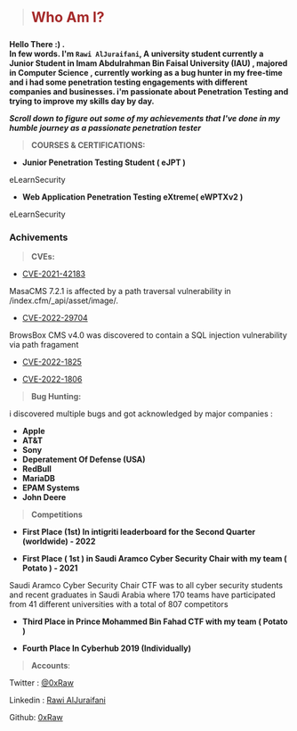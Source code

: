 > **<html><body><b><p style="color:#A52A2A;font-size:25px">Who Am I?</p></b></body></html>**

**Hello There :) .  
In few words. I'm  `Rawi AlJuraifani`, A university student currently a Junior Student in Imam Abdulrahman Bin Faisal University (IAU) , majored in Computer Science , currently working as a bug hunter in my free-time and i had some penetration testing engagements with different companies and businesses. i'm passionate about Penetration Testing and trying to improve my skills day by day.**

***Scroll down to figure out some of my achievements that I've done in my humble journey as a passionate penetration tester***

> **COURSES & CERTIFICATIONS:**

 - **Junior Penetration Testing Student ( eJPT )**

eLearnSecurity

- **Web Application Penetration Testing eXtreme( eWPTXv2 )**

eLearnSecurity


### **Achivements**

> **CVEs:**

- [CVE-2021-42183](https://nvd.nist.gov/vuln/detail/CVE-2021-42183)

MasaCMS 7.2.1 is affected by a path traversal vulnerability in /index.cfm/_api/asset/image/.

- [CVE-2022-29704](https://cve.mitre.org/cgi-bin/cvename.cgi?name=CVE-2022-29704)

BrowsBox CMS v4.0 was discovered to contain a SQL injection vulnerability via path fragament

- [CVE-2022-1825](https://nvd.nist.gov/vuln/detail/CVE-2022-1825)

- [CVE-2022-1806](https://nvd.nist.gov/vuln/detail/CVE-2022-1806)


> **Bug Hunting:**


i discovered multiple bugs and got acknowledged by major companies :

 - **Apple**
 - **AT&T**
 - **Sony**
 - **Deperatement Of Defense (USA)**
 - **RedBull**
 - **MariaDB**
 - **EPAM Systems**
 - **John Deere**

> **Competitions**

- **First Place (1st) In intigriti leaderboard for the Second Quarter (worldwide) - 2022**

- **First Place ( 1st ) in Saudi Aramco Cyber Security Chair  with my team ( Potato ) - 2021**

Saudi Aramco Cyber Security Chair CTF was to all cyber security students and recent graduates in Saudi Arabia where 170 teams have participated from 41 different universities with a total of 807 competitors

- **Third Place in Prince Mohammed Bin Fahad CTF with my team ( Potato )**

- **Fourth Place In Cyberhub 2019 (Individually)**

> **Accounts**:

Twitter : [@0xRaw](https://twitter.com/0xraw)

Linkedin : [Rawi AlJuraifani](https://www.linkedin.com/in/rawi-aljuraifani/)

Github: [0xRaw](https://github.com/0xRaw)
